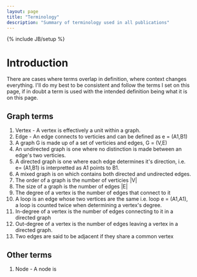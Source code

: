 ```yaml
---
layout: page
title: "Terminology"
description: "Summary of terminology used in all publications"
---
```

{% include JB/setup %}

# Introduction

There are cases where terms overlap in definition, where context changes everything. I'll do my best to be consistent and follow the terms I set on this page, if in doubt a term is used with the intended definition being what it is on this page.

## Graph terms 

1. Vertex - A vertex is effectively a unit within a graph.
2. Edge - An edge connects to verticies and can be defined as e = (A1,B1)
3. A graph G is made up of a set of verticies and edges, G = (V,E)
4. An undirected graph is one where no distinction is made between an edge's two verticies.
5. A directed graph is one where each edge determines it's direction, i.e. e= (A1,B1) is interpretted as A1 points to B1.
6. A mixed graph is on which contains both directed and undirected edges.
7. The order of a graph is the number of verticies |V|
8. The size of a graph is the number of edges |E|
9. The degree of a vertex is the number of edges that connect to it
10. A loop is an edge whose two vertices are the same i.e. loop  e = (A1,A1), a loop is counted twice when determining a vertex's degree.
11. In-degree of a vertex is the number of edges connecting to it in a directed graph
12. Out-degree of a vertex is the number of edges leaving a vertex in a directed graph.
13. Two edges are said to be adjacent if they share a common vertex

## Other terms

1. Node - A node is